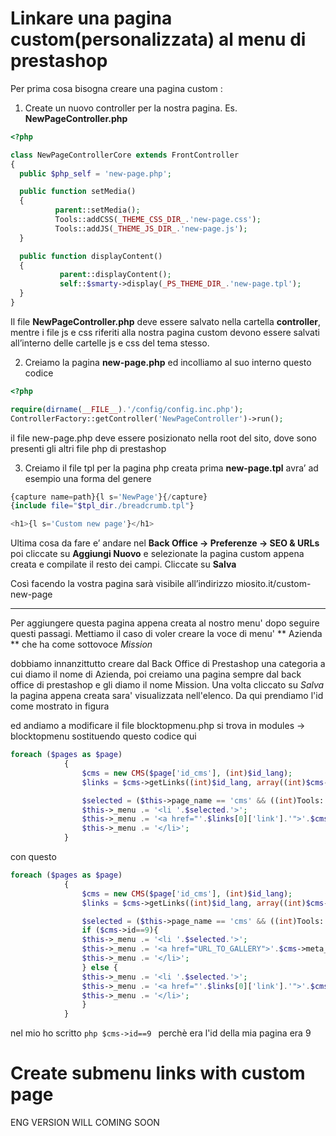 Linkare una pagina custom(personalizzata) al menu di prestashop
======================================================

Per prima cosa bisogna creare una pagina custom :

1. Create un nuovo controller per la nostra pagina. Es. **NewPageController.php**
```php
<?php

class NewPageControllerCore extends FrontController
{
  public $php_self = 'new-page.php';

  public function setMedia()
  {
		  parent::setMedia();
		  Tools::addCSS(_THEME_CSS_DIR_.'new-page.css');
		  Tools::addJS(_THEME_JS_DIR_.'new-page.js');
  }

  public function displayContent()
  {
		   parent::displayContent();
		   self::$smarty->display(_PS_THEME_DIR_.'new-page.tpl');
  }
}
```

Il file **NewPageController.php** deve essere salvato nella cartella **controller**, mentre i file js e css riferiti alla nostra pagina custom devono essere salvati all’interno delle cartelle js e css del tema stesso.

2. Creiamo la pagina **new-page.php** ed incolliamo al suo interno questo codice
```php
<?php

require(dirname(__FILE__).'/config/config.inc.php');
ControllerFactory::getController('NewPageController')->run();
```

il file new-page.php deve essere posizionato nella root del sito, dove sono presenti gli altri file php di prestashop  

3. Creiamo il file tpl per la pagina php creata prima
**new-page.tpl** avra’ ad esempio una forma del genere
```php
{capture name=path}{l s='NewPage'}{/capture}
{include file="$tpl_dir./breadcrumb.tpl"}

<h1>{l s='Custom new page'}</h1>
```

Ultima cosa da fare e’ andare nel **Back Office -> Preferenze -> SEO & URLs** poi cliccate su **Aggiungi Nuovo** e selezionate la pagina custom appena creata e compilate il resto dei campi. Cliccate su **Salva**

Così facendo la vostra pagina sarà visibile all’indirizzo miosito.it/custom-new-page 

---

Per aggiungere questa pagina appena creata al nostro menu' dopo seguire questi passagi.
Mettiamo il caso di voler creare la voce di menu' ** Azienda ** che ha come sottovoce *Mission*

dobbiamo innanzittutto creare dal Back Office di Prestashop una categoria a cui diamo il nome di Azienda, poi creiamo una pagina sempre dal back office di prestashop e gli diamo il nome Mission. Una volta cliccato su *Salva* la pagina appena creata sara' visualizzata nell'elenco. Da qui prendiamo l'id come mostrato in figura

ed andiamo a modificare il file blocktopmenu.php si trova in modules -> blocktopmenu 
sostituendo questo codice qui
```php
foreach ($pages as $page)
			{
				$cms = new CMS($page['id_cms'], (int)$id_lang);
				$links = $cms->getLinks((int)$id_lang, array((int)$cms->id));

				$selected = ($this->page_name == 'cms' && ((int)Tools::getValue('id_cms') == $page['id_cms'])) ? ' class="sfHoverForce"' : '';
				$this->_menu .= '<li '.$selected.'>';
				$this->_menu .= '<a href="'.$links[0]['link'].'">'.$cms->meta_title.'</a>';
				$this->_menu .= '</li>';
			}
```
con questo
```php
foreach ($pages as $page)
			{
				$cms = new CMS($page['id_cms'], (int)$id_lang);
				$links = $cms->getLinks((int)$id_lang, array((int)$cms->id));

				$selected = ($this->page_name == 'cms' && ((int)Tools::getValue('id_cms') == $page['id_cms'])) ? ' class="sfHoverForce"' : '';
                if ($cms->id==9){
				$this->_menu .= '<li '.$selected.'>';
				$this->_menu .= '<a href="URL_TO_GALLERY">'.$cms->meta_title.'</a>';
				$this->_menu .= '</li>';
                } else {
                $this->_menu .= '<li '.$selected.'>';
				$this->_menu .= '<a href="'.$links[0]['link'].'">'.$cms->meta_title.'</a>';
				$this->_menu .= '</li>';    
                }
			}
```
nel mio ho scritto ```php $cms->id==9 ``` perchè era l'id della mia pagina era 9



Create submenu links with custom page
=====================================

ENG VERSION WILL COMING SOON
